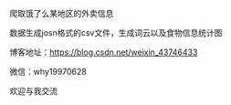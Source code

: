 ﻿爬取饿了么某地区的外卖信息

数据生成josn格式的csv文件，生成词云以及食物信息统计图

博客地址：https://blog.csdn.net/weixin_43746433


微信：why19970628

欢迎与我交流
